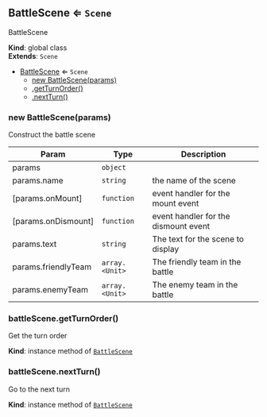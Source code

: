 <a name="BattleScene"></a>

## BattleScene ⇐ <code>Scene</code>
BattleScene

**Kind**: global class  
**Extends**: <code>Scene</code>  

* [BattleScene](#BattleScene) ⇐ <code>Scene</code>
    * [new BattleScene(params)](#new_BattleScene_new)
    * [.getTurnOrder()](#BattleScene+getTurnOrder)
    * [.nextTurn()](#BattleScene+nextTurn)

<a name="new_BattleScene_new"></a>

### new BattleScene(params)
Construct the battle scene


| Param | Type | Description |
| --- | --- | --- |
| params | <code>object</code> |  |
| params.name | <code>string</code> | the name of the scene |
| [params.onMount] | <code>function</code> | event handler for the mount event |
| [params.onDismount] | <code>function</code> | event handler for the dismount event |
| params.text | <code>string</code> | The text for the scene to display |
| params.friendlyTeam | <code>array.&lt;Unit&gt;</code> | The friendly team in the battle |
| params.enemyTeam | <code>array.&lt;Unit&gt;</code> | The enemy team in the battle |

<a name="BattleScene+getTurnOrder"></a>

### battleScene.getTurnOrder()
Get the turn order

**Kind**: instance method of [<code>BattleScene</code>](#BattleScene)  
<a name="BattleScene+nextTurn"></a>

### battleScene.nextTurn()
Go to the next turn

**Kind**: instance method of [<code>BattleScene</code>](#BattleScene)  
